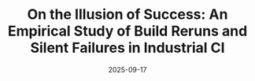 ---
title: "On the Illusion of Success: An Empirical Study of Build Reruns and Silent Failures in Industrial CI"
authors: Henri Aïdasso, Francis Bordeleau, Ali Tizghadam
venue: "arXiv (preprint)"
date: 2025-09-17
links:
    - name: "arxiv.org"
      url: https://arxiv.org/abs/2509.14347
---